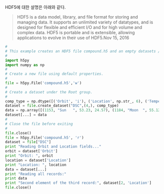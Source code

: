 HDF5에 대한 설명은 아래와 같다.

> HDF5 is a data model, library, and file format for storing and managing data. It supports an unlimited variety of datatypes, and is designed for flexible and efficient I/O and for high volume and complex data. HDF5 is portable and is extensible, allowing applications to evolve in their use of HDF5.Nov 15, 2016


```python
#
# This example creates an HDF5 file compound.h5 and an empty datasets /DSC in it.
#
import h5py
import numpy as np
#
# Create a new file using default properties.
#
file = h5py.File('compound.h5','w')
#
# Create a dataset under the Root group.
#
comp_type = np.dtype([('Orbit', 'i'), ('Location', np.str_, 6), ('Temperature (F)', 'f8'), ('Pressure (inHg)', 'f8')])
dataset = file.create_dataset("DSC",(4,), comp_type)
data = np.array([(1153, "Sun   ", 53.23, 24.57), (1184, "Moon  ", 55.12, 22.95), (1027, "Venus ", 103.55, 31.23), (1313, "Mars  ", 1252.89, 84.11)], dtype = comp_type)
dataset[...] = data
#
# Close the file before exiting
#
file.close()
file = h5py.File('compound.h5', 'r')
dataset = file["DSC"]
print "Reading Orbit and Location fields..."
orbit = dataset['Orbit']
print "Orbit: ", orbit
location = dataset['Location']
print "Location: ", location
data = dataset[...]
print "Reading all records:"
print data
print "Second element of the third record:", dataset[2, 'Location']
file.close()
```


